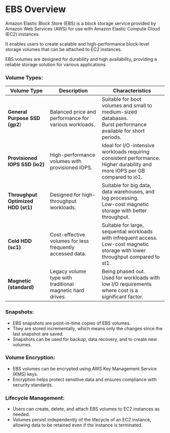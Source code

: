 # EBS Overview

Amazon Elastic Block Store (EBS) is a block storage service provided by Amazon Web Services (AWS) for use with Amazon Elastic Compute Cloud (EC2) instances. 

It enables users to create scalable and high-performance block-level storage volumes that can be attached to EC2 instances. 

EBS volumes are designed for durability and high availability, providing a reliable storage solution for various applications.

### Volume Types:

| Volume Type              | Description                                             | Characteristics                                                                                                                                                                  |
|--------------------------|---------------------------------------------------------|----------------------------------------------------------------------------------------------------------------------------------------------------------------------------------|
| **General Purpose SSD (gp2**) | Balanced price and performance for various workloads.    | Suitable for boot volumes and small to medium-sized databases. <br>Burst performance available for short periods.                                                            |
| **Provisioned IOPS SSD (io2)**| High-performance volumes with provisioned IOPS.          | Ideal for I/O-intensive workloads requiring consistent performance. <br>Higher durability and more IOPS per GB compared to io1.                                              |
| **Throughput Optimized HDD (st1)** | Designed for high-throughput workloads.            | Suitable for big data, data warehouses, and log processing. <br>Low-cost magnetic storage with better throughput.                                                            |
| **Cold HDD (sc1)**           | Cost-effective volumes for less frequently accessed data. | Suitable for large, sequential workloads with infrequent access. <br>Low-cost magnetic storage with lower throughput compared to st1.                                          |
| **Magnetic (standard)**      | Legacy volume type with traditional magnetic hard drives. | Being phased out. <br>Used for workloads with low I/O requirements where cost is a significant factor.                                                                      |


### Snapshots:

- EBS snapshots are point-in-time copies of EBS volumes.
- They are stored incrementally, which means only the changes since the last snapshot are saved.
- Snapshots can be used for backup, data recovery, and to create new volumes.


### Volume Encryption:

- EBS volumes can be encrypted using AWS Key Management Service (KMS) keys.
- Encryption helps protect sensitive data and ensures compliance with security standards.


### Lifecycle Management:

- Users can create, delete, and attach EBS volumes to EC2 instances as needed.
- Volumes persist independently of the lifecycle of an EC2 instance, allowing data to be retained even if the instance is terminated.

